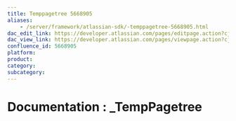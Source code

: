 ```yaml
---
title: Temppagetree 5668905
aliases:
    - /server/framework/atlassian-sdk/-temppagetree-5668905.html
dac_edit_link: https://developer.atlassian.com/pages/editpage.action?cjm=wozere&pageId=5668905
dac_view_link: https://developer.atlassian.com/pages/viewpage.action?cjm=wozere&pageId=5668905
confluence_id: 5668905
platform:
product:
category:
subcategory:
---
```

# Documentation : \_TempPagetree


























